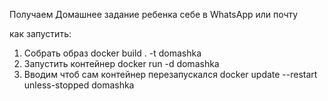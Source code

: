 
Получаем Домашнее задание ребенка себе в WhatsApp или почту

как запустить:
1. Собрать образ docker build . -t domashka
2. Запустить контейнер docker run -d domashka
3. Вводим чтоб сам контейнер перезапускался docker update --restart unless-stopped domashka

